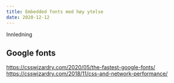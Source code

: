 ```yaml
---
title: Embedded fonts med høy ytelse
date: 2020-12-12
---
```


Innledning


## Google fonts


https://csswizardry.com/2020/05/the-fastest-google-fonts/
https://csswizardry.com/2018/11/css-and-network-performance/


